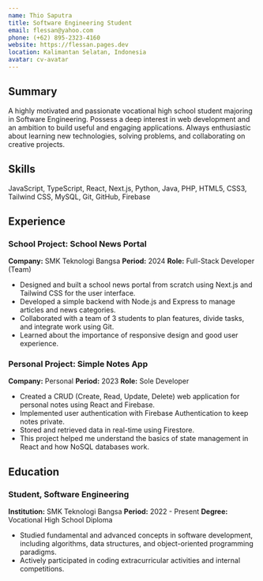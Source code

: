 ```yaml
---
name: Thio Saputra
title: Software Engineering Student
email: flessan@yahoo.com
phone: (+62) 895-2323-4160
website: https://flessan.pages.dev
location: Kalimantan Selatan, Indonesia
avatar: cv-avatar
---
```


## Summary

A highly motivated and passionate vocational high school student majoring in Software Engineering. Possess a deep interest in web development and an ambition to build useful and engaging applications. Always enthusiastic about learning new technologies, solving problems, and collaborating on creative projects.

## Skills
JavaScript, TypeScript, React, Next.js, Python, Java, PHP, HTML5, CSS3, Tailwind CSS, MySQL, Git, GitHub, Firebase

## Experience

### School Project: School News Portal
**Company:** SMK Teknologi Bangsa
**Period:** 2024
**Role:** Full-Stack Developer (Team)
- Designed and built a school news portal from scratch using Next.js and Tailwind CSS for the user interface.
- Developed a simple backend with Node.js and Express to manage articles and news categories.
- Collaborated with a team of 3 students to plan features, divide tasks, and integrate work using Git.
- Learned about the importance of responsive design and good user experience.

### Personal Project: Simple Notes App
**Company:** Personal
**Period:** 2023
**Role:** Sole Developer
- Created a CRUD (Create, Read, Update, Delete) web application for personal notes using React and Firebase.
- Implemented user authentication with Firebase Authentication to keep notes private.
- Stored and retrieved data in real-time using Firestore.
- This project helped me understand the basics of state management in React and how NoSQL databases work.

## Education

### Student, Software Engineering
**Institution:** SMK Teknologi Bangsa
**Period:** 2022 - Present
**Degree:** Vocational High School Diploma
- Studied fundamental and advanced concepts in software development, including algorithms, data structures, and object-oriented programming paradigms.
- Actively participated in coding extracurricular activities and internal competitions.
